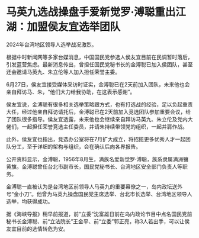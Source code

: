 

# 马英九选战操盘手爱新觉罗·溥聪重出江湖：加盟侯友宜选举团队

2024年台湾地区领导人选举战况激烈。

根据中时新闻网等多家台媒消息，中国国民党参选人侯友宜目前在民调暂时落后，引发蓝营焦虑。最新消息传出，曾担任国民党秘书长的金溥聪已加入侯团队，甚至还会邀请马英九、朱立伦等人加入担任荣誉主委。

6月27日，侯友宜接受媒体采访时证实，金溥聪已在2天前加入团队，未来他也会亲自拜访马、朱，“他们大力给我协助，在这表示感谢”。

侯友宜说，金溥聪有很多相关选举策略跟方式，也有打选战的经验，足以负起重责大任，经过他亲自拜访请托后，金溥聪已在2天前加入竞选团队参加重要会议，给了团队很多指导。侯友宜透露，未来他也会继续亲自拜访马英九、朱立伦及党内大佬们，一起担任荣誉竞选主任委员，并请朱持续带领党的组织，一起并肩作战。

此外，侯友宜也指出，竞选办公室将在7月扩大成立，将招揽更多优秀人才一起团队分工，至于详细的架构与组织，会在确认后向各界报告。

公开资料显示，金溥聪，1956年8月生，满族名爱新觉罗·溥聪，族系隶属满洲镶黄旗。金溥聪曾任台北市副市长，国民党秘书长、台湾地区安全部门负责人等职务。

金溥聪一直被认为是台湾地区前领导人马英九的重要幕僚之一，岛内政坛送外号“金小刀”。他曾为马英九操盘国民党主席选举、台北市长选举、台湾地区领导人选举，均获得成功。

据《海峡导报》稍早前报道，前“立委”沈富雄日前在岛内政论节目中点名国民党前秘书长金溥聪、前“立法院长”王金平、前“立委”郭正亮，称3人若出手，可以让侯友宜目前的选情转危为安。

